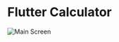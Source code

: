 # Flutter Calculator
![Main Screen](https://user-images.githubusercontent.com/91030539/220751162-61532674-54de-4b4d-9237-979a2d42f632.png)
